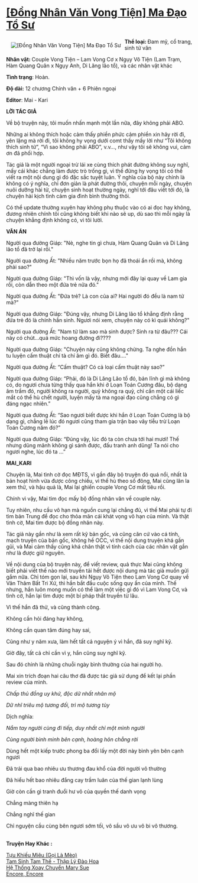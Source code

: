 <a href="https://utruyen.com/dong-nhan-van-vong-tien-ma-dao-to-su/19522/" title="[Đồng Nhân Văn Vong Tiện] Ma Đạo Tổ Sư"><h1>[Đồng Nhân Văn Vong Tiện] Ma Đạo Tổ Sư</h1></a><div style="display:table"><img align="right" style="float: left; padding: 10px;" src="https://utruyen.com/images/story/200x260/dong-nhan-van-vong-tien-ma-dao-to-su.jpg" alt="[Đồng Nhân Văn Vong Tiện] Ma Đạo Tổ Sư"><b>Thể loại: </b>Đam mỹ, cổ trang, sinh tử văn<p></p><b>Nhân vật: </b>Couple Vong Tiện – Lam Vong Cơ x Ngụy Vô Tiện (Lam Trạm, Hàm Quang Quân x Ngụy Anh, Di Lăng lão tổ), và các nhân vật khác<p></p><b>Tình trạng</b>: Hoàn.<p></p><b>Độ dài:</b> 12 chương Chính văn + 6 Phiên ngoại<p></p><b>Editor</b>: Mai - Kari<p></p><strong>LỜI TÁC GIẢ</strong><p></p>Về bộ truyện này, tôi muốn nhấn mạnh một lần nữa, đây không phải ABO.<p></p>Những ai không thích hoặc cảm thấy phiền phức cảm phiền xin hãy rời đi, yên lặng mà rời đi, tôi không hy vọng dưới comt thấy mấy lời như “Tôi không thích sinh tử”, “Vì sao không phải ABO”, v.v…, như vậy tôi sẽ không vui, cảm ơn đã phối hợp.<p></p>Tác giả là một người ngoại trừ lái xe cùng thích phát đường không suy nghĩ, mấy cái khác chẳng làm được trò trống gì, vì thế đừng hy vọng tôi có thể viết ra một nội dung gì đó đặc sắc tuyệt luân. Ý nghĩa của bộ này chính là không có ý nghĩa, chỉ đơn giản là phát đường thôi, chuyện mỗi ngày, chuyện nuôi dưỡng hài tử, chuyện sinh hoạt thường ngày, nghĩ tới đâu viết tới đó, là chuyện hài kịch tình cảm gia đình bình thường thôi.<p></p>Có thể update thường xuyên hay không phụ thuộc vào có ai đọc hay không, đương nhiên chính tôi cũng không biết khi nào sẽ up, dù sao thì mỗi ngày là chuyện khẳng định không có, vì tôi lười.<p></p><strong>VĂN ÁN</strong><p></p>Người qua đường Giáp: "Nè, nghe tin gì chưa, Hàm Quang Quân và Di Lăng lão tổ đã trở lại rồi."<p></p>Người qua đường Ất: "Nhiều năm trước bọn họ đã thoái ẩn rồi mà, không phải sao?"<p></p>Người qua đường Giáp: "Thì vốn là vậy, nhưng mới đây lại quay về Lam gia rồi, còn dẫn theo một đứa trẻ nữa đó."<p></p>Người qua đường Ất: "Đứa trẻ? Là con của ai? Hai người đó đều là nam tử mà?"<p></p>Người qua đường Giáp: "Đúng vậy, nhưng Di Lăng lão tổ khẳng định rằng đứa trẻ đó là chính hắn sinh. Ngươi nói xem, chuyện này có kì quái không?"<p></p>Người qua đường Ất: "Nam tử làm sao mà sinh được? Sinh ra từ đâu??? Cái này có chút...quá mức hoang đường đi????<p></p>Người qua đường Giáp: "Chuyện này cũng không chừng. Ta nghe đồn hắn tu luyện cấm thuật chí tà chí âm gì đó. Biết đâu...."<p></p>Người qua đường Ất: “Cấm thuật? Có cả loại cấm thuật này sao?”<p></p>Người qua đường Giáp: “Phải, đó là Di Lăng Lão tổ đó, bản lĩnh gì mà không có, do ngươi chưa từng thấy qua hắn khi ở Loạn Toán Cương đâu, bộ dạng âm trầm đó, người không ra người, quỷ không ra quỷ, chỉ cần một cái liếc mắt có thể hù chết người, luyện mấy tà ma ngoại đạo cũng chẳng có gì đáng ngạc nhiên.”<p></p>Người qua đường Ất: “Sao ngươi biết được khi hắn ở Loạn Toán Cương là bộ dạng gì, chẳng lẽ lúc đó ngươi cũng tham gia trận bao vây tiễu trừ Loạn Toán Cương năm đó?”<p></p>Người qua đường Giáp: “Đúng vậy, lúc đó ta còn chưa tới hai mươi! Thế nhưng dũng mãnh không gì sánh được, đấu tranh anh dũng! Ta nói cho ngươi nghe, lúc đó ta …”<p></p><strong>MAI_KARI</strong><p></p>Chuyện là, Mai tình cờ đọc MĐTS, vì gần đây bộ truyện đó quá nổi, nhất là bản hoạt hình vừa được công chiếu, vì thế hù theo số đông, Mai cũng lân la xem thử, và hậu quả là, Mai lại ghiền couple Vong Cơ mất tiêu rồi.<p></p>Chính vì vậy, Mai tìm đọc mấy bộ đồng nhân văn về couple này.<p></p>Tuy nhiên, nhu cầu vô hạn mà nguồn cung lại chẳng đủ, vì thế Mai phải tự đi tìm bản Trung để đọc cho thỏa mãn cái khát vọng vô hạn của mình. Và thật tình cờ, Mai tìm được bộ đồng nhân này.<p></p>Tác giả này gần như là xem rất kỹ bản gốc, và cũng căn cứ vào cá tính, mạch truyện của bản gốc, không hề OCC, vì thế nội dung truyện khá gần gũi, và Mai cảm thấy cũng khá chân thật vì tính cách của các nhân vật gần như là được giữ nguyên.<p></p>Về nội dung của bộ truyện này, để viết review, quả thực Mai cũng không biết phải viết thế nào mới truyền tải hết được nội dung mà tác giả muốn gửi gắm nữa. Chỉ tóm gọn lại, sau khi Ngụy Vô Tiện theo Lam Vong Cơ quay về Vân Thâm Bất Tri Xứ, thì hắn bắt đầu cuộc sống quy ẩn của mình. Thế nhưng, hắn luôn mong muốn có thể làm một việc gì đó vì Lam Vong Cơ, và tình cờ, hắn lại tìm được một bí pháp thất truyền từ lâu.<p></p>Vì thế hắn đã thử, và cũng thành công.<p></p>Không cần hỏi đáng hay không,<p></p>Không cần quan tâm đúng hay sai,<p></p>Cũng như y năm xưa, làm hết tất cả nguyện ý vì hắn, đã suy nghĩ kỹ.<p></p>Giờ đây, tất cả chỉ cần vì y, hắn cũng suy nghĩ kỹ.<p></p>Sau đó chính là những chuỗi ngày bình thường của hai người họ.<p></p>Mai xin trích đoạn hai câu thơ đã được tác giả sử dụng để kết lại phần review của mình.<p></p><i>Chấp thủ đồng uy khứ, độc dữ nhất nhân mộ</i><p></p><i>Dữ nhĩ triêu mộ tương đối, trì mộ tương tùy</i><p></p>Dịch nghĩa:<p></p><i>Nắm tay người cùng đi tiếp, duy nhất chỉ một mình người</i><p></p><i>Cùng người bình minh bên cạnh, hoàng hôn chẳng rời</i><p></p>Dùng hết một kiếp trước phong ba đổi lấy một đời này bình yên bên cạnh ngươi<p></p>Đã trải qua bao nhiêu ưu thương đau khổ của đời người vô thường<p></p>Đã hiểu hết bao nhiêu đắng cay trầm luân của thế gian lạnh lùng<p></p>Giờ còn cần gì tranh đuổi hư vô của quyền thế danh vọng<p></p>Chẳng màng thiên hạ<p></p>Chẳng nghĩ thế gian<p></p>Chỉ nguyện cầu cùng bên ngươi sớm tối, vô sầu vô ưu vô bi vô thương.</div><p><br><b>Truyện Hay Khác :</b></p><a href="https://utruyen.com/tuu-khieu-mieu-goi-la-meo/19523/" alt="Tựu Khiếu Miêu (Gọi Là Mèo)">Tựu Khiếu Miêu (Gọi Là Mèo)</a><br/><a href="https://github.com/quanluxury/truyenhot/tree/master/truyenhay/8877/" alt="Tam Sinh Tam Thế - Thập Lý Đào Hoa">Tam Sinh Tam Thế - Thập Lý Đào Hoa</a><br/><a href="https://github.com/quanluxury/ngontinh_sac/tree/master/truyenhay/18459/" alt="Hệ Thống Xoay Chuyển Mary Sue">Hệ Thống Xoay Chuyển Mary Sue</a><br/><a href="https://github.com/quanluxury/ngontinh_sac/tree/master/truyenhay/19390/" alt="Encore, Encore">Encore, Encore</a><br/>